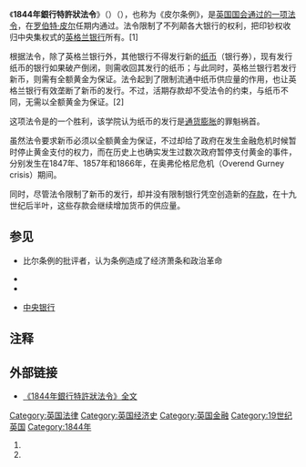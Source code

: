 《**1844年銀行特許狀法令**》（）（），也称为《皮尔条例》，是[英国国会通过的一项法令](https://zh.wikipedia.org/wiki/英国国会 "wikilink")，在[罗伯特·皮尔](../Page/罗伯特·皮尔.md "wikilink")任期内通过。法令限制了不列颠各大银行的权利，把印钞权收归中央集权式的[英格兰银行](../Page/英格兰银行.md "wikilink")所有。\[1\]

根据法令，除了英格兰银行外，其他银行不得发行新的[纸币](https://zh.wikipedia.org/wiki/纸币 "wikilink")（银行券），现有发行纸币的银行如果破产倒闭，则需收回其发行的纸币；与此同时，英格兰银行若发行新币，则需有全额黄金为保证。法令起到了限制流通中纸币供应量的作用，也让英格兰银行有效垄断了新币的发行。不过，活期存款却不受法令的约束，与纸币不同，无需以全额黄金为保证。\[2\]

这项法令是的一个胜利，该学院认为纸币的发行是[通货膨胀](../Page/通货膨胀.md "wikilink")的罪魁祸首。

虽然法令要求新币必须以全额黄金为保证，不过却给了政府在发生金融危机时候暂时停止黄金支付的权力，而在历史上也确实发生过数次政府暂停支付黄金的事件，分别发生在1847年、1857年和1866年，在奥弗伦格尼危机（Overend Gurney crisis）期间。

同时，尽管法令限制了新币的发行，却并没有限制银行凭空创造新的[存款](https://zh.wikipedia.org/wiki/存款 "wikilink")，在十九世纪后半叶，这些存款会继续增加货币的供应量。

## 参见

  - 比尔条例的批评者，认为条例造成了经济萧条和政治革命

  -
  -
  - [中央银行](../Page/中央银行.md "wikilink")

## 注释

## 外部链接

  - [《1844年銀行特許狀法令》全文](http://www.ledr.com/bank_act/1844032.htm)

[Category:英国法律](https://zh.wikipedia.org/wiki/Category:英国法律 "wikilink") [Category:英国经济史](https://zh.wikipedia.org/wiki/Category:英国经济史 "wikilink") [Category:英国金融](https://zh.wikipedia.org/wiki/Category:英国金融 "wikilink") [Category:19世纪英国](https://zh.wikipedia.org/wiki/Category:19世纪英国 "wikilink") [Category:1844年](https://zh.wikipedia.org/wiki/Category:1844年 "wikilink")

1.
2.